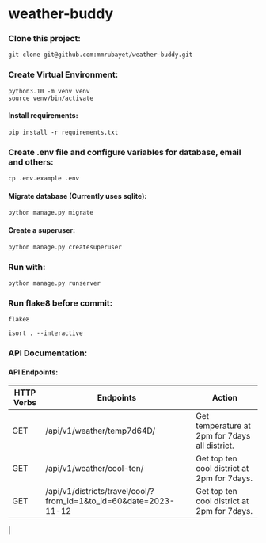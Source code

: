 # weather-buddy



### Clone this project:

```
git clone git@github.com:mmrubayet/weather-buddy.git
```

### Create Virtual Environment:

```commandline
python3.10 -m venv venv
source venv/bin/activate
```

#### Install requirements:

```commandline
pip install -r requirements.txt
```

### Create .env file and configure variables for database, email and others: 

```commandline
cp .env.example .env
```

#### Migrate database (Currently uses sqlite):

```commandline
python manage.py migrate
```


#### Create a superuser:

```commandline
python manage.py createsuperuser
```

### Run with:

```commandline
python manage.py runserver
```

### Run flake8 before commit:

```commandline
flake8
```

```commandline
isort . --interactive
```

### API Documentation:

#### API Endpoints:
| HTTP Verbs | Endpoints                                                         | Action                                         |
|------------|-------------------------------------------------------------------|------------------------------------------------|
| GET        | /api/v1/weather/temp7d64D/                                        | Get temperature at 2pm for 7days all district. |
| GET        | /api/v1/weather/cool-ten/                                         | Get top ten cool district at 2pm for 7days.    |
| GET        | /api/v1/districts/travel/cool/?from_id=1&to_id=60&date=2023-11-12 | Get top ten cool district at 2pm for 7days.    |
| 